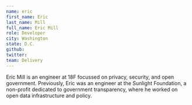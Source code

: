 ```yaml
---
name: eric
first_name: Eric
last_name: Mill
full_name: Eric Mill
role: Developer
city: Washington
state: D.C.
github:
twitter:
team: Delivery
---
```


Eric Mill is an engineer at 18F focussed on privacy, security, and open government. Previously, Eric was an engineer at the Sunlight Foundation, a non-profit dedicated to government transparency, where he worked on open data infrastructure and policy.
